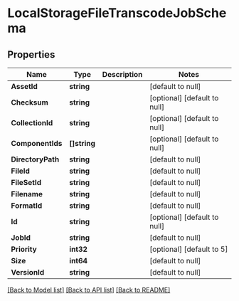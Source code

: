 # LocalStorageFileTranscodeJobSchema

## Properties
Name | Type | Description | Notes
------------ | ------------- | ------------- | -------------
**AssetId** | **string** |  | [default to null]
**Checksum** | **string** |  | [optional] [default to null]
**CollectionId** | **string** |  | [optional] [default to null]
**ComponentIds** | **[]string** |  | [optional] [default to null]
**DirectoryPath** | **string** |  | [default to null]
**FileId** | **string** |  | [default to null]
**FileSetId** | **string** |  | [default to null]
**Filename** | **string** |  | [default to null]
**FormatId** | **string** |  | [default to null]
**Id** | **string** |  | [optional] [default to null]
**JobId** | **string** |  | [default to null]
**Priority** | **int32** |  | [optional] [default to 5]
**Size** | **int64** |  | [default to null]
**VersionId** | **string** |  | [default to null]

[[Back to Model list]](../README.md#documentation-for-models) [[Back to API list]](../README.md#documentation-for-api-endpoints) [[Back to README]](../README.md)


